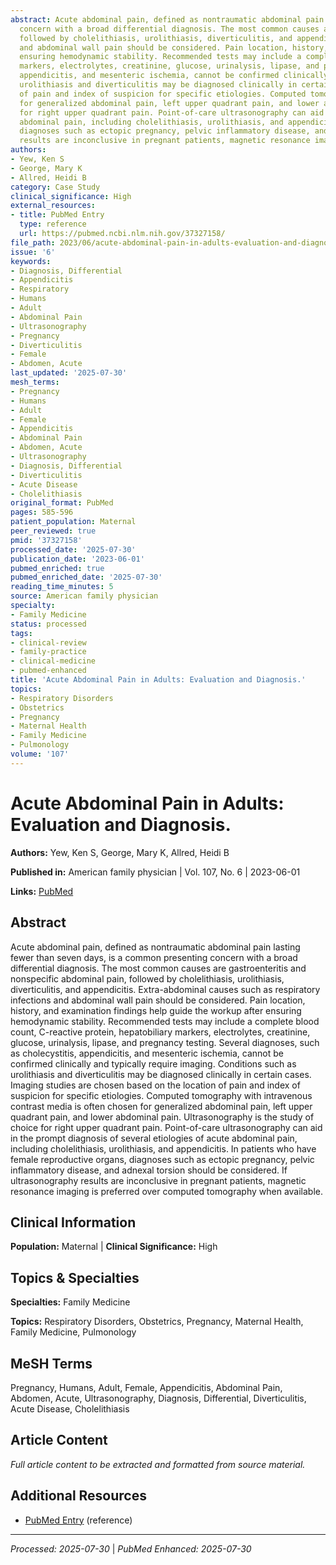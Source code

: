 ```yaml
---
abstract: Acute abdominal pain, defined as nontraumatic abdominal pain lasting fewer than seven days, is a common presenting
  concern with a broad differential diagnosis. The most common causes are gastroenteritis and nonspecific abdominal pain,
  followed by cholelithiasis, urolithiasis, diverticulitis, and appendicitis. Extra-abdominal causes such as respiratory infections
  and abdominal wall pain should be considered. Pain location, history, and examination findings help guide the workup after
  ensuring hemodynamic stability. Recommended tests may include a complete blood count, C-reactive protein, hepatobiliary
  markers, electrolytes, creatinine, glucose, urinalysis, lipase, and pregnancy testing. Several diagnoses, such as cholecystitis,
  appendicitis, and mesenteric ischemia, cannot be confirmed clinically and typically require imaging. Conditions such as
  urolithiasis and diverticulitis may be diagnosed clinically in certain cases. Imaging studies are chosen based on the location
  of pain and index of suspicion for specific etiologies. Computed tomography with intravenous contrast media is often chosen
  for generalized abdominal pain, left upper quadrant pain, and lower abdominal pain. Ultrasonography is the study of choice
  for right upper quadrant pain. Point-of-care ultrasonography can aid in the prompt diagnosis of several etiologies of acute
  abdominal pain, including cholelithiasis, urolithiasis, and appendicitis. In patients who have female reproductive organs,
  diagnoses such as ectopic pregnancy, pelvic inflammatory disease, and adnexal torsion should be considered. If ultrasonography
  results are inconclusive in pregnant patients, magnetic resonance imaging is preferred over computed tomography when available.
authors:
- Yew, Ken S
- George, Mary K
- Allred, Heidi B
category: Case Study
clinical_significance: High
external_resources:
- title: PubMed Entry
  type: reference
  url: https://pubmed.ncbi.nlm.nih.gov/37327158/
file_path: 2023/06/acute-abdominal-pain-in-adults-evaluation-and-diagnosis.md
issue: '6'
keywords:
- Diagnosis, Differential
- Appendicitis
- Respiratory
- Humans
- Adult
- Abdominal Pain
- Ultrasonography
- Pregnancy
- Diverticulitis
- Female
- Abdomen, Acute
last_updated: '2025-07-30'
mesh_terms:
- Pregnancy
- Humans
- Adult
- Female
- Appendicitis
- Abdominal Pain
- Abdomen, Acute
- Ultrasonography
- Diagnosis, Differential
- Diverticulitis
- Acute Disease
- Cholelithiasis
original_format: PubMed
pages: 585-596
patient_population: Maternal
peer_reviewed: true
pmid: '37327158'
processed_date: '2025-07-30'
publication_date: '2023-06-01'
pubmed_enriched: true
pubmed_enriched_date: '2025-07-30'
reading_time_minutes: 5
source: American family physician
specialty:
- Family Medicine
status: processed
tags:
- clinical-review
- family-practice
- clinical-medicine
- pubmed-enhanced
title: 'Acute Abdominal Pain in Adults: Evaluation and Diagnosis.'
topics:
- Respiratory Disorders
- Obstetrics
- Pregnancy
- Maternal Health
- Family Medicine
- Pulmonology
volume: '107'
---
```


# Acute Abdominal Pain in Adults: Evaluation and Diagnosis.

**Authors:** Yew, Ken S, George, Mary K, Allred, Heidi B

**Published in:** American family physician | Vol. 107, No. 6 | 2023-06-01

**Links:** [PubMed](https://pubmed.ncbi.nlm.nih.gov/37327158/)

## Abstract

Acute abdominal pain, defined as nontraumatic abdominal pain lasting fewer than seven days, is a common presenting concern with a broad differential diagnosis. The most common causes are gastroenteritis and nonspecific abdominal pain, followed by cholelithiasis, urolithiasis, diverticulitis, and appendicitis. Extra-abdominal causes such as respiratory infections and abdominal wall pain should be considered. Pain location, history, and examination findings help guide the workup after ensuring hemodynamic stability. Recommended tests may include a complete blood count, C-reactive protein, hepatobiliary markers, electrolytes, creatinine, glucose, urinalysis, lipase, and pregnancy testing. Several diagnoses, such as cholecystitis, appendicitis, and mesenteric ischemia, cannot be confirmed clinically and typically require imaging. Conditions such as urolithiasis and diverticulitis may be diagnosed clinically in certain cases. Imaging studies are chosen based on the location of pain and index of suspicion for specific etiologies. Computed tomography with intravenous contrast media is often chosen for generalized abdominal pain, left upper quadrant pain, and lower abdominal pain. Ultrasonography is the study of choice for right upper quadrant pain. Point-of-care ultrasonography can aid in the prompt diagnosis of several etiologies of acute abdominal pain, including cholelithiasis, urolithiasis, and appendicitis. In patients who have female reproductive organs, diagnoses such as ectopic pregnancy, pelvic inflammatory disease, and adnexal torsion should be considered. If ultrasonography results are inconclusive in pregnant patients, magnetic resonance imaging is preferred over computed tomography when available.

## Clinical Information

**Population:** Maternal | **Clinical Significance:** High

## Topics & Specialties

**Specialties:** Family Medicine

**Topics:** Respiratory Disorders, Obstetrics, Pregnancy, Maternal Health, Family Medicine, Pulmonology

## MeSH Terms

Pregnancy, Humans, Adult, Female, Appendicitis, Abdominal Pain, Abdomen, Acute, Ultrasonography, Diagnosis, Differential, Diverticulitis, Acute Disease, Cholelithiasis

## Article Content

*Full article content to be extracted and formatted from source material.*

## Additional Resources

- [PubMed Entry](https://pubmed.ncbi.nlm.nih.gov/37327158/) (reference)

---

*Processed: 2025-07-30* | *PubMed Enhanced: 2025-07-30*
